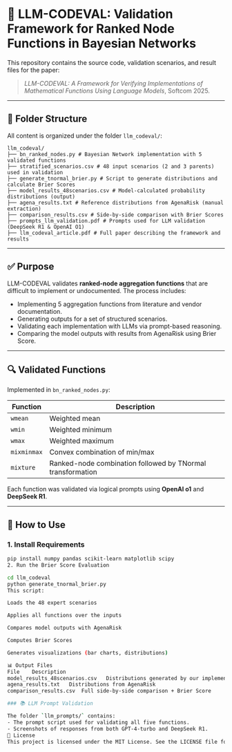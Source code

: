 # 🧠 LLM-CODEVAL: Validation Framework for Ranked Node Functions in Bayesian Networks

This repository contains the source code, validation scenarios, and result files for the paper:
  
> *LLM-CODEVAL: A Framework for Verifying Implementations of Mathematical Functions Using Language Models*, Softcom 2025.

---

## 📂 Folder Structure

All content is organized under the folder `llm_codeval/`:
```
llm_codeval/
├── bn_ranked_nodes.py # Bayesian Network implementation with 5 validated functions
├── stratified_scenarios.csv # 48 input scenarios (2 and 3 parents) used in validation
├── generate_tnormal_brier.py # Script to generate distributions and calculate Brier Scores
├── model_results_48scenarios.csv # Model-calculated probability distributions (output)
├── agena_results.txt # Reference distributions from AgenaRisk (manual extraction)
├── comparison_results.csv # Side-by-side comparison with Brier Scores
├── prompts_llm_validation.pdf # Prompts used for LLM validation (DeepSeek R1 & OpenAI O1)
├── llm_codeval_article.pdf # Full paper describing the framework and results
```
---

## ✅ Purpose

LLM-CODEVAL validates **ranked-node aggregation functions** that are difficult to implement or undocumented. The process includes:

- Implementing 5 aggregation functions from literature and vendor documentation.
- Generating outputs for a set of structured scenarios.
- Validating each implementation with LLMs via prompt-based reasoning.
- Comparing the model outputs with results from AgenaRisk using Brier Score.

---

## 🔍 Validated Functions

Implemented in `bn_ranked_nodes.py`:

| Function     | Description |
|--------------|-------------|
| `wmean`      | Weighted mean |
| `wmin`       | Weighted minimum |
| `wmax`       | Weighted maximum |
| `mixminmax`  | Convex combination of min/max |
| `mixture`    | Ranked-node combination followed by TNormal transformation |

Each function was validated via logical prompts using **OpenAI o1** and **DeepSeek R1**.

---

## 🚀 How to Use

### 1. Install Requirements
```bash
pip install numpy pandas scikit-learn matplotlib scipy
2. Run the Brier Score Evaluation

cd llm_codeval
python generate_tnormal_brier.py
This script:

Loads the 48 expert scenarios

Applies all functions over the inputs

Compares model outputs with AgenaRisk

Computes Brier Scores

Generates visualizations (bar charts, distributions)

📊 Output Files
File	Description
model_results_48scenarios.csv	Distributions generated by our implementation
agena_results.txt	Distributions from AgenaRisk
comparison_results.csv	Full side-by-side comparison + Brier Score

### 📚 LLM Prompt Validation

The folder `llm_prompts/` contains:
- The prompt script used for validating all five functions.
- Screenshots of responses from both GPT-4-turbo and DeepSeek R1.
📜 License
This project is licensed under the MIT License. See the LICENSE file for details.

